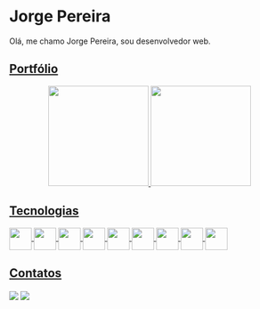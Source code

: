 # Jorge Pereira

Olá, me chamo Jorge Pereira, sou desenvolvedor web.
##
<h2><a href="https://portfolio-jpereira29.vercel.app">Portfólio</a></h2>

<div align="center">
  <a href="https://github.com/JPereira29">
  <img height="180em" src="https://github-readme-stats.vercel.app/api?username=JPereira29&show_icons=true&theme=dark&include_all_commits=true&count_private=true"/>
  <img height="180em" src="https://github-readme-stats.vercel.app/api/top-langs/?username=JPereira29&layout=compact&langs_count=7&theme=dark"/>
</div>
  
##
## Tecnologias

<div style="display: inline_block">
  <img align="center" height="40em" src="https://cdn.jsdelivr.net/gh/devicons/devicon/icons/csharp/csharp-original.svg" />
  <img align="center" height="40em" src="https://cdn.jsdelivr.net/gh/devicons/devicon/icons/dotnetcore/dotnetcore-original.svg" />
  <img align="center" height="40em" src="https://cdn.jsdelivr.net/gh/devicons/devicon/icons/javascript/javascript-original.svg" />
  <img align="center" height="40em" src="https://cdn.jsdelivr.net/gh/devicons/devicon/icons/typescript/typescript-original.svg" />
  <img align="center" height="40em" src="https://cdn.jsdelivr.net/gh/devicons/devicon/icons/angularjs/angularjs-original.svg" />
  <img align="center" height="40em" src="https://cdn.jsdelivr.net/gh/devicons/devicon/icons/nextjs/nextjs-line.svg" />
  <img align="center" height="40em" src="https://cdn.jsdelivr.net/gh/devicons/devicon/icons/react/react-original.svg" />
  <img align="center" height="40em" src="https://cdn.jsdelivr.net/gh/devicons/devicon/icons/html5/html5-original.svg" />
  <img align="center" height="40em" src="https://cdn.jsdelivr.net/gh/devicons/devicon/icons/css3/css3-original.svg" />
</div>
  
  ##

## Contatos
<div>
  <a href="https://www.linkedin.com/in/jorge-pereira29/"><img align="center" src="https://img.icons8.com/color/48/null/linkedin-circled--v1.png" /></a>
  <a href="mailto:jorgepereira29ele@gmail.com"><img align="center" src="https://img.icons8.com/color/48/null/apple-mail.png" /></a>
</div>
  
